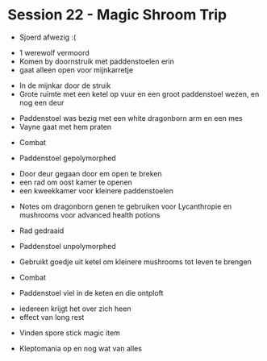 # Session 22 - Magic Shroom Trip

- Sjoerd afwezig :(

+ 1 werewolf vermoord
+ Komen by doornstruik met paddenstoelen erin
+ gaat alleen open voor mijnkarretje

- In de mijnkar door de struik
- Grote ruimte met een ketel op vuur en een groot paddenstoel wezen, en nog een deur

+ Paddenstoel was bezig met een white dragonborn arm en een mes
+ Vayne gaat met hem praten

- Combat

+ Paddenstoel gepolymorphed

- Door deur gegaan door em open te breken
- een rad om oost kamer te openen
- een kweekkamer voor kleinere paddenstoelen

+ Notes om dragonborn genen te gebruiken voor Lycanthropie en mushrooms voor advanced health potions

- Rad gedraaid

+ Paddenstoel unpolymorphed

- Gebruikt goedje uit ketel om kleinere mushrooms tot leven te brengen

+ Combat

- Paddenstoel viel in de keten en die ontploft

+ iedereen krijgt het over zich heen
+ effect van long rest

- Vinden spore stick magic item

+ Kleptomania op en nog wat van alles

